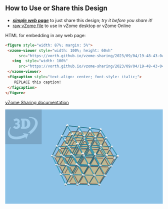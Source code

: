 
## How to Use or Share this Design

 - [***simple web page***](<https://vorth.github.io/vzome-sharing/2023/09/04/19-48-43-04-Scott-forChris/>) to just share this design; *try it before you share it!*
 - [raw vZome file](<https://raw.githubusercontent.com/vorth/vzome-sharing/main/2023/09/04/19-48-43-04-Scott-forChris/04-Scott-forChris.vZome>) to use in vZome desktop or vZome Online
 
 HTML for embedding in any web page:
 ```html
<figure style="width: 87%; margin: 5%">
  <vzome-viewer style="width: 100%; height: 60vh"
       src="https://vorth.github.io/vzome-sharing/2023/09/04/19-48-43-04-Scott-forChris/04-Scott-forChris.vZome" >
    <img  style="width: 100%"
       src="https://vorth.github.io/vzome-sharing/2023/09/04/19-48-43-04-Scott-forChris/04-Scott-forChris.png" >
  </vzome-viewer>
  <figcaption style="text-align: center; font-style: italic;">
     REPLACE this caption!
  </figcaption>
</figure>
 ```

[vZome Sharing documentation](https://vzome.github.io/vzome/sharing.html#how-it-works)

![Image](<04-Scott-forChris.png>)


